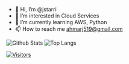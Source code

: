 - 👋 Hi, I’m @jstarri
- 👀 I’m interested in Cloud Services
- 🌱 I’m currently learning AWS, Python
- 📫 How to reach me ahmarj519@gmail.com

![Github Stats](https://github-readme-stats.vercel.app/api?username=jstarri&count_private=true&show_icons=true&include_all_commits=true)
![Top Langs](https://github-readme-stats.vercel.app/api/top-langs/?username=jstarri&hide=TeX&layout=compact)


[![Visitors](https://api.visitorbadge.io/api/visitors?path=jstarri%2Fjstarri&label=VISITORS&countColor=%23263759)](https://visitorbadge.io/status?path=jstarri%2Fjstarri)
